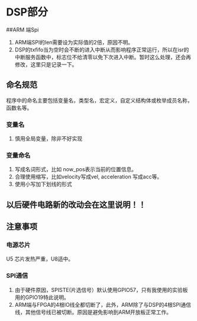 # DSP部分

##ARM 端Spi


1. ARM端SPI的len需要设为实际值的2倍，原因不明。
2. DSP的txfifo当为空时会不断的进入中断从而影响程序正常运行，所以在isr的中断服务函数中，标志位不给清零以免下次进入中断。暂时这么处理，还会再修改，这里只是记录一下。

## 命名规范
程序中的命名主要包括变量名，类型名，宏定义，自定义结构体或枚举成员名称，函数名等。

### 变量名

1. 慎用全局变量，除非不好实现
### 变量命名
1. 写成名词形式，比如 now_pos表示当前的位置信息。
2. 合理使用缩写，比如velocity写成vel, acceleration 写成acc等。
2. 使用小写加下划线的形式

 

**以后硬件电路新的改动会在这里说明！！**
----
## 注意事项
### 电源芯片
U5 芯片发热严重，U8适中。

### SPI通信
1. 由于硬件原因，SPISTE(片选信号）默认使用GPIO57，只有我使用的实验板用的GPIO19特此说明。
2. ARM端与FPGA的4根IO线全都切断了，此外，ARM除了与DSP的4根SPI通信线，其他信号线已被切断。原因是避免影响到ARM开放板正常工作。